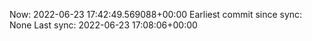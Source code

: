 Now: 2022-06-23 17:42:49.569088+00:00 Earliest commit since sync: None Last sync: 2022-06-23 17:08:06+00:00
